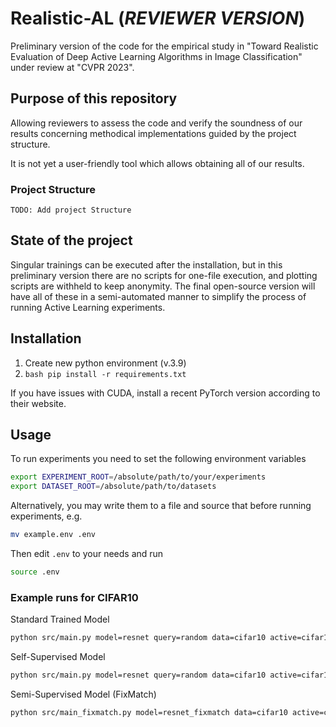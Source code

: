 # Realistic-AL (***REVIEWER VERSION***)
Preliminary version of the code for the empirical study in "Toward Realistic Evaluation of Deep Active Learning Algorithms in Image Classification" under review at "CVPR 2023".

## Purpose of this repository
Allowing reviewers to assess the code and verify the soundness of our results concerning methodical implementations guided by the project structure.
 

It is not yet a user-friendly tool which allows obtaining all of our results.

### Project Structure
```
TODO: Add project Structure
```

## State of the project
Singular trainings can be executed after the installation, but in this preliminary version there are no scripts for one-file execution, and plotting scripts are withheld to keep anonymity. The final open-source version will have all of these in a semi-automated manner to simplify the process of running Active Learning experiments.



## Installation
1. Create new python environment (v.3.9)
2. ```bash pip install -r requirements.txt```

If you have issues with CUDA, install a recent PyTorch version according to their website.

## Usage

To run experiments you need to set the following environment variables

```bash
export EXPERIMENT_ROOT=/absolute/path/to/your/experiments
export DATASET_ROOT=/absolute/path/to/datasets
```

Alternatively, you may write them to a file and source that before running experiments, e.g.

```bash
mv example.env .env
```

Then edit `.env` to your needs and run

```bash
source .env
```

### Example runs for CIFAR10
Standard Trained Model
```bash
python src/main.py model=resnet query=random data=cifar10 active=cifar10_low optim=sgd_cosine ++data.val_size=250 ++trainer.seed=12345 ++trainer.max_epochs=200 ++model.dropout_p=0 ++model.learning_rate=0.1 ++model.use_ema=False ++data.transform_train=cifar_randaugmentMC ++trainer.precision=16 ++trainer.batch_size=1024 ++trainer.deterministic=True  ++trainer.experiment_name=cifar10/active-cifar10_low/basic_model-resnet_drop-0_aug-cifar_randaugmentMC_acq-random_ep-200
```

Self-Supervised Model
```bash
python src/main.py model=resnet query=random data=cifar10 active=cifar10_low optim=sgd ++data.val_size=250 ++trainer.seed=12345 ++trainer.max_epochs=80 ++model.dropout_p=0 ++model.learning_rate=0.001 ++model.freeze_encoder=False ++model.use_ema=False ++model.load_pretrained={pathtopretrained} ++data.transform_train=cifar_randaugment ++model.small_head=False ++trainer.precision=32 ++trainer.deterministic=True  ++trainer.experiment_name=cifar10/active-cifar10_low/basic-pretrained_model-resnet_drop-0.5_aug-cifar_randaugment_acq-batchbald_ep-80_freeze-False_smallhead-False
```

Semi-Supervised Model (FixMatch)
```bash
python src/main_fixmatch.py model=resnet_fixmatch data=cifar10 active=cifar10_low query=random optim=sgd_fixmatch ++data.val_size=250 ++model.dropout_p=0 ++model.learning_rate=0.03 ++model.small_head=True ++model.use_ema=False ++model.finetune=False ++model.load_pretrained=Null ++trainer.max_epochs=200 ++trainer.seed=12345 ++data.transform_train=cifar_basic ++sem_sl.eman=False ++trainer.precision=32 ++trainer.deterministic=True  ++trainer.experiment_name=cifar10/active-cifar10_low/fixmatch_model-resnet_fixmatch_drop-0_aug-cifar_basic_acq-random_ep-200
```
